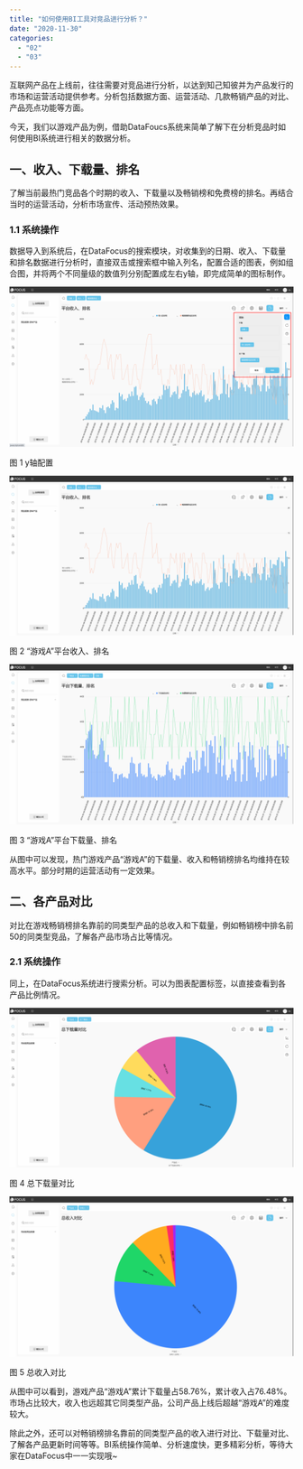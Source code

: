 ```yaml
---
title: "如何使用BI工具对竞品进行分析？"
date: "2020-11-30"
categories: 
  - "02"
  - "03"
---
```


互联网产品在上线前，往往需要对竞品进行分析，以达到知己知彼并为产品发行的市场和运营活动提供参考。分析包括数据方面、运营活动、几款畅销产品的对比、产品亮点功能等方面。

今天，我们以游戏产品为例，借助DataFoucs系统来简单了解下在分析竞品时如何使用BI系统进行相关的数据分析。

## 一、收入、下载量、排名

了解当前最热门竞品各个时期的收入、下载量以及畅销榜和免费榜的排名。再结合当时的运营活动，分析市场宣传、活动预热效果。

### 1.1 系统操作

数据导入到系统后，在DataFocus的搜索模块，对收集到的日期、收入、下载量和排名数据进行分析时，直接双击或搜索框中输入列名，配置合适的图表，例如组合图，并将两个不同量级的数值列分别配置成左右y轴，即完成简单的图标制作。

![](images/word-image-133.png)

图 1 y轴配置

![](images/word-image-134.png)

图 2 “游戏A”平台收入、排名

![](images/word-image-135.png)

图 3 “游戏A”平台下载量、排名

从图中可以发现，热门游戏产品“游戏A”的下载量、收入和畅销榜排名均维持在较高水平。部分时期的运营活动有一定效果。

## 二、各产品对比

对比在游戏畅销榜排名靠前的同类型产品的总收入和下载量，例如畅销榜中排名前50的同类型竞品，了解各产品市场占比等情况。

### 2.1 系统操作

同上，在DataFocus系统进行搜索分析。可以为图表配置标签，以直接查看到各产品比例情况。

![](images/word-image-136.png)

图 4 总下载量对比

![](images/word-image-137.png)

图 5 总收入对比

从图中可以看到，游戏产品“游戏A”累计下载量占58.76%，累计收入占76.48%。市场占比较大，收入也远超其它同类型产品，公司产品上线后超越“游戏A”的难度较大。

除此之外，还可以对畅销榜排名靠前的同类型产品的收入进行对比、下载量对比、了解各产品更新时间等等。BI系统操作简单、分析速度快，更多精彩分析，等待大家在DataFocus中一一实现哦~
